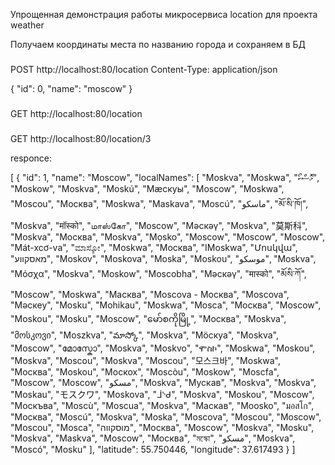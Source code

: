 Упрощенная демонстрация работы микросервиса location для проекта weather

Получаем координаты места по названию города и сохраняем в БД

###
POST http://localhost:80/location
Content-Type: application/json

{
  "id": 0,
  "name": "moscow"
}

###
GET http://localhost:80/location

###
GET http://localhost:80/location/3

responce:

[
  {
    "id": 1,
    "name": "Moscow",
    "localNames": [
      "Moskva",
      "Moskwa",
      "މޮސްކޯ",
      "Moskow",
      "Moskva",
      "Moskú",
      "Мæскуы",
      "Moscow",
      "Moskwa",
      "Moscou",
      "Москва",
      "Moskwa",
      "Maskava",
      "Moscú",
      "ماسکو",
      "མོ་སི་ཁོ།",
      "Moskva",
      "मॉस्को",
      "மாஸ்கோ",
      "Moscow",
      "Мәскәү",
      "Moskva",
      "莫斯科",
      "Moskva",
      "Москва",
      "Moskva",
      "Mọsko",
      "Moscow",
      "Moscow",
      "Moscow",
      "Mát-xcơ-va",
      "ಮಾಸ್ಕೋ",
      "Moskwa",
      "Москва",
      "IMoskwa",
      "Մոսկվա",
      "מאסקווע",
      "Moskov",
      "Moskova",
      "Moska",
      "Moskou",
      "موسكو",
      "Moskva",
      "Μόσχα",
      "Moskva",
      "Moskow",
      "Moscobha",
      "Мәскәү",
      "मास्को",
      "མོསི་ཀོ",
      "Moscow",
      "Moskwa",
      "Масква",
      "Moscova - Москва",
      "Moscova",
      "Мәскеу",
      "Mosku",
      "Mohikau",
      "Moskwa",
      "Mosca",
      "Москва",
      "Moscow",
      "Moskou",
      "Mosku",
      "Moscow",
      "မော်စကိုမြို့",
      "Москва",
      "Moskva",
      "მოსკოვი",
      "Moszkva",
      "మాస్కో",
      "Moskva",
      "Мӧскуа",
      "Moskva",
      "Moscow",
      "മോസ്കോ",
      "Moskva",
      "Moskvo",
      "ሞስኮ",
      "Moskwa",
      "Moskou",
      "Moskva",
      "Moscou",
      "Moskva",
      "Moscou",
      "모스크바",
      "Moskwa",
      "Москва",
      "Moskou",
      "Москох",
      "Moscòu",
      "Moskow",
      "Moscfa",
      "Moscow",
      "Moscow",
      "مسکو",
      "Moskva",
      "Мускав",
      "Moskva",
      "Moskva",
      "Moskau",
      "モスクワ",
      "Moskova",
      "ᒨᔅᑯ",
      "Moskva",
      "Moskou",
      "Moscow",
      "Москъва",
      "Moscù",
      "Moscua",
      "Moskva",
      "Маскав",
      "Moosko",
      "มอสโก",
      "Москва",
      "Moscú",
      "Moskva",
      "Moska",
      "Moscova",
      "Moscou",
      "Moscow",
      "Moscou",
      "Mosca",
      "מוסקווה",
      "Москва",
      "Moscow",
      "Moskva",
      "Mosku",
      "Moskva",
      "Maskva",
      "Moscow",
      "Москва",
      "মস্কো",
      "مسکو",
      "Moskva",
      "Moscó",
      "Mosku"
    ],
    "latitude": 55.750446,
    "longitude": 37.617493
  }
]
